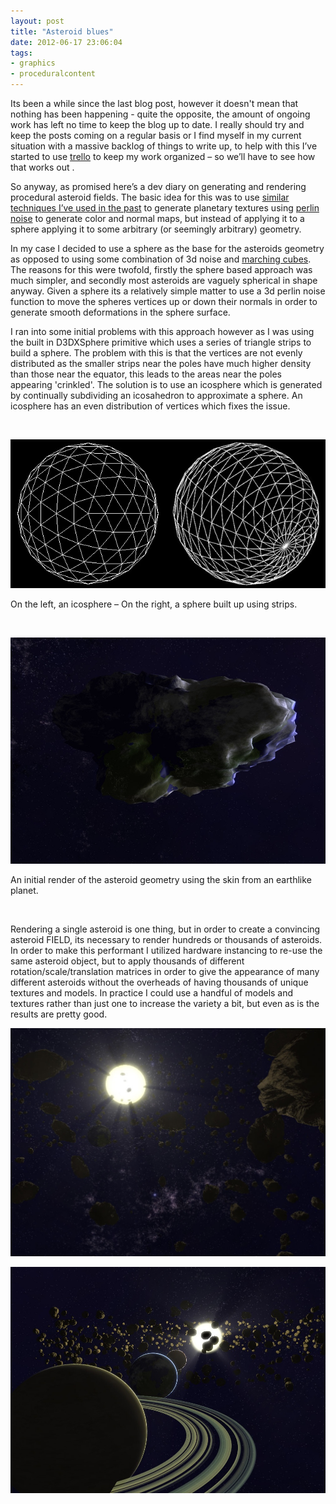 ```yaml
---
layout: post
title: "Asteroid blues"
date: 2012-06-17 23:06:04
tags:
- graphics
- proceduralcontent
---
```


Its been a while since the last blog post, however it doesn't mean that nothing has been happening - quite the opposite, the amount of ongoing work has left no time to keep the blog up to date. I really should try and keep the posts coming on a regular basis or I find myself in my current situation with a massive backlog of things to write up, to help with this I’ve started to use [trello](http://trello.com) to keep my work organized – so we’ll have to see how that works out .

So anyway, as promised here’s a dev diary on generating and rendering procedural asteroid fields. The basic idea for this was to use [similar techniques I’ve used in the past](/News/2011/11/13/building-steam-with-a-grain-of-salt) to generate planetary textures using [perlin noise](http://en.wikipedia.org/wiki/Perlin_noise) to generate color and normal maps, but instead of applying it to a sphere applying it to some arbitrary (or seemingly arbitrary) geometry.

In my case I decided to use a sphere as the base for the asteroids geometry as opposed to using some combination of 3d noise and [marching cubes](http://en.wikipedia.org/wiki/Marching_cubes). The reasons for this were twofold, firstly the sphere based approach was much simpler, and secondly most asteroids are vaguely spherical in shape anyway. Given a sphere its a relatively simple matter to use a 3d perlin noise function to move the spheres vertices up or down their normals in order to generate smooth deformations in the sphere surface.

I ran into some initial problems with this approach however as I was using the built in D3DXSphere primitive which uses a series of triangle strips to build a sphere. The problem with this is that the vertices are not evenly distributed as the smaller strips near the poles have much higher density than those near the equator, this leads to the areas near the poles appearing 'crinkled'. The solution is to use an icosphere which is generated by continually subdividing an icosahedron to approximate a sphere. An icosphere has an even distribution of vertices which fixes the issue.

&#160;

![image](/assets/images/news/VRNcvrUKnEGi3qy9QJi69w.jpg)

On the left, an icosphere – On the right, a sphere built up using strips.

&#160;

![image](/assets/images/news/ODJTUvqRk0K1egbXk4xjXg.jpg)

An initial render of the asteroid geometry using the skin from an earthlike planet.

&#160;

Rendering a single asteroid is one thing, but in order to create a convincing asteroid FIELD, its necessary to render hundreds or thousands of asteroids. In order to make this performant I utilized hardware instancing to re-use the same asteroid object, but to apply thousands of different rotation/scale/translation matrices in order to give the appearance of many different asteroids without the overheads of having thousands of unique textures and models. In practice I could use a handful of models and textures rather than just one to increase the variety a bit, but even as is the results are pretty good.

![image](/assets/images/news/1ndyy2-h3UiSWmjrkkov3A.jpg)

![image](/assets/images/news/SNpliV_gOUCzhuC5TDldcw.jpg)
